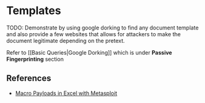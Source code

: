 # Templates

TODO: Demonstrate by using google dorking to find any document template and also provide a few websites that allows for attackers to make the document legitimate depending on the pretext.

Refer to [[Basic Queries|Google Dorking]] which is under **Passive Fingerprinting** section

## References

- [Macro Payloads in Excel with Metasploit](https://www.manitonetworks.com/security/2016/8/15/macro-payloads-in-excel-with-metasploit)